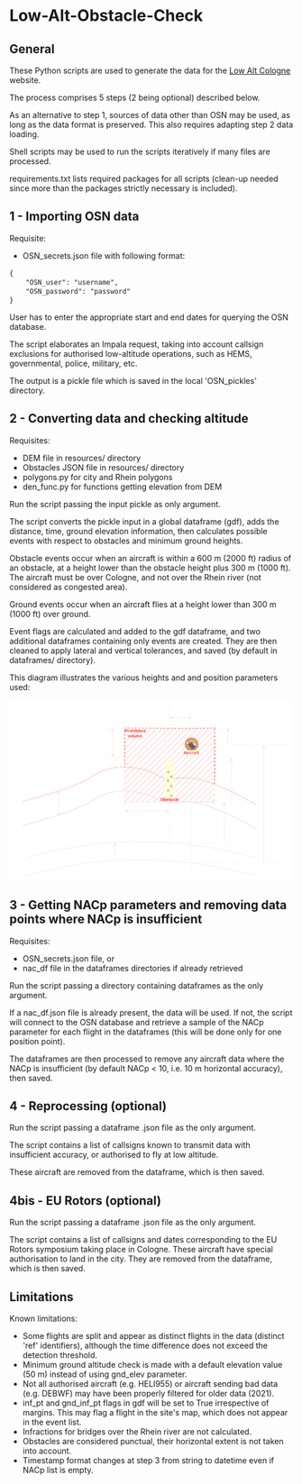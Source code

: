 # Low-Alt-Obstacle-Check
  
## General  

These Python scripts are used to generate the data for the [Low Alt Cologne](https://www.lowaltcologne.org) website.  

The process comprises 5 steps (2 being optional) described below.  

As an alternative to step 1, sources of data other than OSN may be used, as long as the data format is preserved. This also requires adapting step 2 data loading.  

Shell scripts may be used to run the scripts iteratively if many files are processed.  

requirements.txt lists required packages for all scripts (clean-up needed since more than the packages strictly necessary is included).  

## 1 - Importing OSN data  

Requisite:  
- OSN_secrets.json file with following format:

```
{
    "OSN_user": "username",
    "OSN_password": "password"
}
```  
  
User has to enter the appropriate start and end dates for querying the OSN database.  

The script elaborates an Impala request, taking into account callsign exclusions for authorised low-altitude operations, such as HEMS, governmental, police, military, etc.  

The output is a pickle file which is saved in the local 'OSN_pickles' directory.  

## 2 - Converting data and checking altitude  

Requisites:
- DEM file in resources/ directory
- Obstacles JSON file in resources/ directory
- polygons.py for city and Rhein polygons
- den_func.py for functions getting elevation from DEM

Run the script passing the input pickle as only argument.  

The script converts the pickle input in a global dataframe (gdf), adds the distance, time, ground elevation information, then calculates possible events with respect to obstacles and minimum ground heights.  

Obstacle events occur when an aircraft is within a 600 m (2000 ft) radius of an obstacle, at a height lower than the obstacle height plus 300 m (1000 ft). The aircraft must be over Cologne, and not over the Rhein river (not considered as congested area).  

Ground events occur when an aircraft flies at a height lower than 300 m (1000 ft) over ground.  

Event flags are calculated and added to the gdf dataframe, and two additional dataframes containing only events are created. They are then cleaned to apply lateral and vertical tolerances, and saved (by default in dataframes/ directory).  

This diagram illustrates the various heights and and position parameters used:  

![diagram](https://github.com/DME-3/Low-Alt-Obstacle-Check/raw/main/LowAltCologne_Definitions.png)

## 3 - Getting NACp parameters and removing data points where NACp is insufficient  

Requisites:  
- OSN_secrets.json file, or
- nac_df file in the dataframes directories if already retrieved  

Run the script passing a directory containing dataframes as the only argument.

If a nac_df.json file is already present, the data will be used. If not, the script will connect to the OSN database and retrieve a sample of the NACp parameter for each flight in the dataframes (this will be done only for one position point).  

The dataframes are then processed to remove any aircraft data where the NACp is insufficient (by default NACp < 10, i.e. 10 m horizontal accuracy), then saved.  

## 4 - Reprocessing (optional)

Run the script passing a dataframe .json file as the only argument.

The script contains a list of callsigns known to transmit data with insufficient accuracy, or authorised to fly at low altitude.  

These aircraft are removed from the dataframe, which is then saved.  

## 4bis - EU Rotors (optional)

Run the script passing a dataframe .json file as the only argument.

The script contains a list of callsigns and dates corresponding to the EU Rotors symposium taking place in Cologne. These aircraft have special authorisation to land in the city. They are removed from the dataframe, which is then saved.  

## Limitations

Known limitations:

- Some flights are split and appear as distinct flights in the data (distinct 'ref' identifiers), although the time difference does not exceed the detection threshold.
- Minimum ground altitude check is made with a default elevation value (50 m) instead of using gnd_elev parameter.
- Not all authorised aircraft (e.g. HELI955) or aircraft sending bad data (e.g. DEBWF) may have been properly filtered for older data (2021).
- inf_pt and gnd_inf_pt flags in gdf will be set to True irrespective of margins. This may flag a flight in the site's map, which does not appear in the event list.
- Infractions for bridges over the Rhein river are not calculated. 
- Obstacles are considered punctual, their horizontal extent is not taken into account.
- Timestamp format changes at step 3 from string to datetime even if NACp list is empty.
